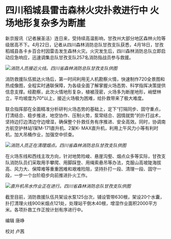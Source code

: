 # 四川稻城县雷击森林火灾扑救进行中 火场地形复杂多为断崖

新京报讯（记者展圣洁）连日来，受持续高温影响，甘孜州大部分地区森林火险等级居高不下。4月22日，记者从四川森林消防总队甘孜支队获悉，4月18日，甘孜稻城县各卡乡百合村因雷击发生森林火灾。火灾发生后，四川森林消防总队立即启动应急响应，迅速调集总队甘孜支队257名消防指战员参与救援。

![](https://inews.gtimg.com/om_bt/OfTETKnJBVDqZ80FimEe0_7Kch5OmJBH_uMpHbfg9M9xwAA/1000)_消防人员接近火线。四川省森林消防总队甘孜支队供图_

消防救援队伍抵达火场后，第一时间利用无人机勘察火情，快速制作720全景图和热成像图，全程实时通联保障，为各级全面了解掌握火场态势、科学指挥决策提供信息支撑。经勘察，此次火情地形复杂，植被茂密，火场多为断崖地形，峭壁林立，平均坡度为70°以上，接近火场极为困难，给扑救带来了极大难度。

联合指挥部在全面精准分析研判火场态势的基础上，定下“打隔同步、固守重点，打清结合、稳步推进，地空协作、压制火势，泵常结合、因情就势”的扑打战术，坚持边打边清边守边增湿，确保整个扑救任务有序推进、安全高效。同时，协调南方航空护林站1架M-171直升机、2架K-
MAX直升机，利用上午风力小等有利时机，加大吊桶作业，加强空中侦查。

![](https://inews.gtimg.com/om_bt/OP7sYM7xU9jN0ed8tiA7dLxE6-IXRLrIW0plvykkHJiWwAA/1000)_消防人员正在清理烟点。四川省森林消防总队甘孜支队供图_

在火场东线和西线主攻方向，针对地势险峻、悬崖沟壑、烟点众多等实际，甘孜支队消防队员们采取用手攀爬、用脚踩登、用绳索悬吊等办法，克服山高坡陡海拔高、风力大、保障难等重重困难和艰难险阻，坚持扑打一段、清理一段、固守一段，一步一个台阶稳步向前推进扑火工作。

![](https://inews.gtimg.com/om_bt/OT7M07QbHZxuENymeMkbY-8dsvJvnpyjd_ty21c3fCAz8AA/1000)_直升机吊水作业正在进行。四川省森林消防总队甘孜支队供图_

截至目前，消防救援队伍共架设水泵125台次，铺设管带630根，架设20个水囊，扑打清理火线900米烟点121处，处理站干倒木40根，增湿作业面积2000平方米。各项扑救工作正按计划有序进行中。

编辑 唐峥

校对 卢茜

